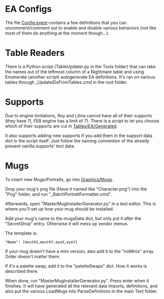 EA Configs
===============
The file [Config.event](Config.event) contains a few definitions that you can uncomment/comment out to enable and disable various behaviors (not like most of them do anything at the moment though...).

Table Readers
===============
There is a Python script (TableUpdater.py in the Tools folder) that can take the names out of the leftmost column of a Nightmare table and using Enumerate (another script) autogenerate EA definitions. It's ran on various tables through _UpdateIDsFromTables.cmd in the root folder.

Supports
===============
Due to engine limitations, Roy and Lilina cannot have all of their supports (they have 11, FE8 engine has a limit of 7). There is a script to let you choose which of their supports are cut in [Tables/EA/Generated](Tables/EA/Generated).

It also supports adding new supports if you add them in the support data dict in the script itself. Just follow the naming convention of the already present vanilla supports' text data.

Mugs
===============

To insert new Mugs/Portraits, go into [Graphics/Mugs](Graphics/Mugs).

Drop your mug's png file (Have it named like "Character.png") into the "Png" folder, and run "_BatchPortraitFormatter.cmd". 
 
Afterwards, open "MasterMugInstallerGenerator.py" in a text editor. This is where you'll set up how your mug should be installed.
 
Add your mug's name to the mugsData dict, but only put it after the "SecretShop" entry. Otherwise it will mess up vendor menus.
 
The template is:
 
	"Name": [mouthX,mouthY,eyeX,eyeY]
     
If your mug doesn't have a mini version, also add it to the "noMinis" array. Order doesn't matter there.
 
If it's a palette swap, add it to the "paletteSwaps" dict. How it works is described there.
 
When done, run "MasterMugInstallerGenerator.py". Press enter when it finishes. It will have generated all the relevant data imports, definitions, and also put the various LoadMugs into ParseDefinitions in the main Text folder.
